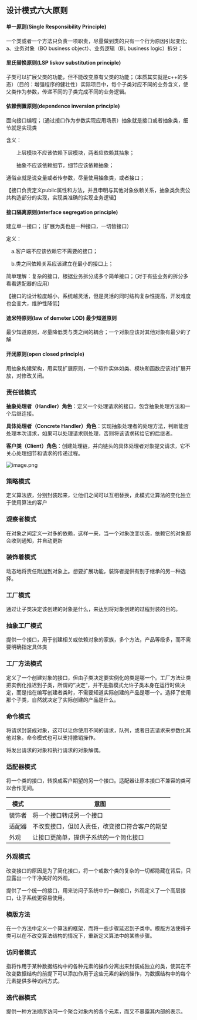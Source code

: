 ## 设计模式六大原则

#### 单一原则(Single Responsibility Principle)

​		一个类或者一个方法只负责一项职责，尽量做到类的只有一个行为原因引起变化; a、业务对象（BO business object）、业务逻辑（BL business logic）拆分；

#### 里氏替换原则(LSP liskov substitution principle)

​		子类可以扩展父类的功能，但不能改变原有父类的功能；（本质其实就是c++的多态）（目的：增强程序的健壮性）实际项目中，每个子类对应不同的业务含义，使父类作为参数，传递不同的子类完成不同的业务逻辑。

#### 依赖倒置原则(dependence inversion principle)

面向接口编程；（通过接口作为参数实现应用场景）抽象就是接口或者抽象类，细节就是实现类

含义：

　　上层模块不应该依赖下层模块，两者应依赖其抽象；

　　抽象不应该依赖细节，细节应该依赖抽象；

通俗点就是说变量或者传参数，尽量使用抽象类，或者接口；

【接口负责定义public属性和方法，并且申明与其他对象依赖关系，抽象类负责公共构造部分的实现，实现类准确的实现业务逻辑】

#### 接口隔离原则(interface segregation principle)

建立单一接口；（扩展为类也是一种接口，一切皆接口）

定义：

　a.客户端不应该依赖它不需要的接口；

　b.类之间依赖关系应该建立在最小的接口上；

简单理解：复杂的接口，根据业务拆分成多个简单接口；（对于有些业务的拆分多看看适配器的应用）

【接口的设计粒度越小，系统越灵活，但是灵活的同时结构复杂性提高，开发难度也会变大，维护性降低】　　　

#### 迪米特原则(law of demeter LOD) 最少知道原则

​		最少知道原则，尽量降低类与类之间的耦合；一个对象应该对其他对象有最少的了解

#### 开闭原则(open closed principle)

​		用抽象构建架构，用实现扩展原则，一个软件实体如类、模块和函数应该对扩展开放，对修改关闭。



### 责任链模式

**抽象处理者（Handler）角色**：定义一个处理请求的接口，包含抽象处理方法和一个后继连接。

**具体处理者（Concrete Handler）角色**：实现抽象处理者的处理方法，判断能否处理本次请求，如果可以处理请求则处理，否则将该请求转给它的后继者。

**客户类（Client）角色**：创建处理链，并向链头的具体处理者对象提交请求，它不关心处理细节和请求的传递过程。

![image.png](https://ucc.alicdn.com/pic/developer-ecology/5079e3580c0842c3a608dd9ed542b257.png)

### 策略模式

定义算法族，分别封装起来，让他们之间可以互相替换，此模式让算法的变化独立于使用算法的客户

### 观察者模式

在对象之间定义一对多的依赖，这样一来，当一个对象改变状态，依赖它的对象都会收到通知，并自动更新

### 装饰着模式

动态地将责任附加到对象上。想要扩展功能，装饰者提供有别于继承的另一种选择。

### 工厂模式

通过让子类决定该创建的对象是什么，来达到将对象创建的过程封装的目的。

### 抽象工厂模式

提供一个接口，用于创建相关或依赖对象的家族，多个方法，产品等级多，而不需要明确指定具体类

### 工厂方法模式

定义了一个创建对象的接口，但由子类决定要实例化的类是哪一个。工厂方法让类把实例化推迟到子类，所谓的“决定”，并不是指模式允许子类本身在运行时做决定，而是指在编写创建者类时，不需要知道实际创建的产品是哪一个。选择了使用那个子类，自然就决定了实际创建的产品是什么。

### 命令模式

将请求封装成对象，这可以让你使用不同的请求，队列，或者日志请求来参数化其他对象。命令模式也可以支持撤销操作。

将发出请求的对象和执行请求的对象解偶。

### 适配器模式

将一个类的接口，转换成客户期望的另一个接口。适配器让原本接口不兼容的类可以合作无间。



| 模式   | 意图                                           |
| ------ | ---------------------------------------------- |
| 装饰者 | 将一个接口转成另一个接口                       |
| 适配器 | 不改变接口，但加入责任，改变接口符合客户的期望 |
| 外观   | 让接口更简单，提供子系统的一个简化接口         |

### 外观模式

改变接口的原因是为了简化接口，将一个或数个类的复杂的一切都隐藏在背后，只显露出一个干净美好的外观。

提供了一个统一的接口，用来访问子系统中的一群接口，外观定义了一个高层接口，让子系统更容易使用。

### 模版方法

​		在一个方法中定义一个算法的框架，而将一些步骤延迟到子类中。模版方法使得子类可以在不改变算法结构的情况下，重新定义算法中的某些步骤。

### 访问者模式

​		指将作用于某种数据结构中的各种元素的操作分离出来封装成独立的类，使其在不改变数据结构的前提下可以添加作用于这些元素的新的操作，为数据结构中的每个元素提供多种访问方式。

### 迭代器模式

提供一种方法顺序访问一个聚合对象内的各个元素，而又不暴露其内部的表示。